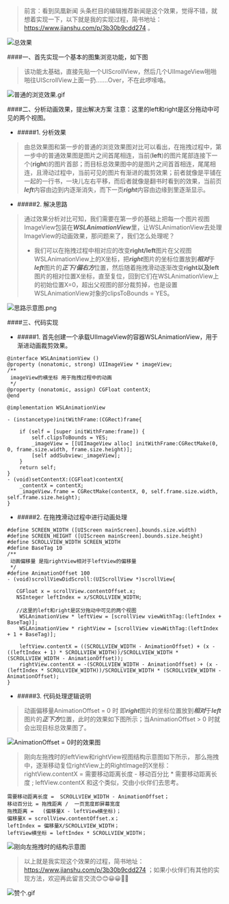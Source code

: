 
>前言：看到凤凰新闻 头条栏目的编辑推荐新闻是这个效果，觉得不错，就想着实现一下，以下就是我的实现过程，简书地址：https://www.jianshu.com/p/3b30b9cdd274 。

![总效果](https://upload-images.jianshu.io/upload_images/1708447-b9b1436cbe389dd2.gif?imageMogr2/auto-orient/strip)


####一、首先实现一个基本的图集浏览功能，如下图
>该功能太基础，直接先贴一个UIScrollView，然后几个UIImageView啪啪啪往UIScrollView上面一扔.......Over，不在此啰嗦咯。

![普通的浏览效果.gif](https://upload-images.jianshu.io/upload_images/1708447-b87e94dd842ccdbc.gif?imageMogr2/auto-orient/strip)

####二、分析动画效果，提出解决方案
注意：这里的left和right是区分拖动中可见的两个视图。
  * #####1. 分析效果
>    由总效果图和第一步的普通的浏览效果图对比可以看出，在拖拽过程中，第一步中的普通效果图是图片之间首尾相连，当前(**left**)的图片尾部连接下一个(**right**)的图片首部；而目标总效果图中的是图片之间首首相连，尾尾相连，且滑动过程中，当前可见的图片有渐进的裁剪效果；前者就像是平铺在一起的一行书，一块儿左右平移，而后者就像是翻书时看到的效果，当前页***left***内容由边到内逐渐消失，而下一页***right***内容由边缘到里逐渐显示。

* #####2. 解决思路
> 通过效果分析对比可知，我们需要在第一步的基础上把每一个图片视图ImageView包装在***WSLAnimationView***里，让WSLAnimationView去处理ImageView的动画效果，那问题来了，我们怎么处理呢？
 > * 我们可以在拖拽过程中相对应的改变**right/left**图片在父视图WSLAnimationView上的X坐标，把***right***图片的坐标位置放到***相对***于***left***图片的***正下/偏右方***位置，然后随着拖拽滑动逐渐改变**right以及left**图片的相对位置X坐标，直至复位，回到它们在WSLAnimationView上的初始位置X=0，超出父视图的部分裁剪掉，也是设置WSLAnimationView对象的clipsToBounds = YES。

![思路示意图.png](https://upload-images.jianshu.io/upload_images/1708447-986b7c71c432c701.png?imageMogr2/auto-orient/strip%7CimageView2/2/w/1240)

  ####三、代码实现
   * #####1. 首先创建一个承载UIImageView的容器WSLAnimationView，用于渐进动画裁剪效果。
```
@interface WSLAnimationView ()
@property (nonatomic, strong) UIImageView * imageView;
/**
 imageView的横坐标 用于拖拽过程中的动画
 */
@property (nonatomic, assign) CGFloat contentX;
@end

@implementation WSLAnimationView

- (instancetype)initWithFrame:(CGRect)frame{
    
    if (self = [super initWithFrame:frame]) {
        self.clipsToBounds = YES;
        _imageView = [[UIImageView alloc] initWithFrame:CGRectMake(0, 0, frame.size.width, frame.size.height)];
        [self addSubview:_imageView];
    }
    return self;
}
- (void)setContentX:(CGFloat)contentX{
    _contentX = contentX;
    _imageView.frame = CGRectMake(contentX, 0, self.frame.size.width, self.frame.size.height); 
}
```
  
   * #####2. 在拖拽滑动过程中进行动画处理
```
#define SCREEN_WIDTH ([UIScreen mainScreen].bounds.size.width)
#define SCREEN_HEIGHT ([UIScreen mainScreen].bounds.size.height)
#define SCROLLVIEW_WIDTH SCREEN_WIDTH
#define BaseTag 10
/**
 动画偏移量 是指rightView相对于leftView的偏移量
 */
#define AnimationOffset 100
- (void)scrollViewDidScroll:(UIScrollView *)scrollView{
    
   CGFloat x = scrollView.contentOffset.x;
   NSInteger leftIndex = x/SCROLLVIEW_WIDTH;

   //这里的left和right是区分拖动中可见的两个视图
    WSLAnimationView * leftView = [scrollView viewWithTag:(leftIndex + BaseTag)];
    WSLAnimationView * rightView = [scrollView viewWithTag:(leftIndex + 1 + BaseTag)];

    leftView.contentX = ((SCROLLVIEW_WIDTH - AnimationOffset) + (x - ((leftIndex + 1) * SCROLLVIEW_WIDTH))/SCROLLVIEW_WIDTH * (SCROLLVIEW_WIDTH - AnimationOffset));
    rightView.contentX = -(SCROLLVIEW_WIDTH - AnimationOffset) + (x - (leftIndex * SCROLLVIEW_WIDTH))/SCROLLVIEW_WIDTH * (SCROLLVIEW_WIDTH - AnimationOffset);
}
```
 * #####3. 代码处理逻辑说明
> 动画偏移量AnimationOffset = 0 时 即***right***图片的坐标位置放到***相对***于***left***图片的***正下方***位置，此时的效果如下图所示；当AnimationOffset > 0 时就会出现目标总效果图了。

![AnimationOffset = 0时的效果图](https://upload-images.jianshu.io/upload_images/1708447-cb8d35f74ca147d5.gif?imageMogr2/auto-orient/strip)

>刚向左拖拽时的leftView和rightView视图结构示意图如下所示，
那么拖拽中，逐渐移动复位rightView上的RightImage的X坐标：
  rightView.contentX  = 需要移动距离长度 - 移动百分比 * 需要移动距离长度 ;  leftView.contentX 和这个类似，交由小伙伴们去思考。
```
需要移动距离长度 =  SCROLLVIEW_WIDTH - AnimationOffset；
移动百分比 = 拖拽距离 /  一页宽度即屏幕宽度
拖拽距离 =   (偏移量X - leftView横坐标)；
偏移量X = scrollView.contentOffset.x；
leftIndex = 偏移量X/SCROLLVIEW_WIDTH；
leftView横坐标 = leftIndex * SCROLLVIEW_WIDTH；
```
![刚向左拖拽时的结构示意图](https://upload-images.jianshu.io/upload_images/1708447-a4efedcfe97280d1.png?imageMogr2/auto-orient/strip%7CimageView2/2/w/1240)


> 以上就是我实现这个效果的过程，简书地址：https://www.jianshu.com/p/3b30b9cdd274 ；如果小伙伴们有其他的实现方法，欢迎再此留言交流😊😊😀😀🤗🤗

![赞个.gif](https://upload-images.jianshu.io/upload_images/1708447-f802919fa2832613.gif?imageMogr2/auto-orient/strip)

